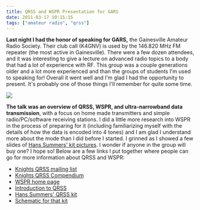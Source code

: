 ```yaml
---
title: QRSS and WSPR Presentation for GARS
date: 2011-03-17 10:15:15
tags: ["amateur radio", "qrss"]
---
```




__Last night I had the honor of speaking for GARS,__ the Gainesville Amateur Radio Society. Their club call (K4GNV) is used by the 146.820 MHz FM repeater (the most active in Gainesville).  There were a few dozen attendees, and it was interesting to give a lecture on advanced radio topics to a body that had a lot of experience with RF. This group was a couple generations older and a lot more experienced and than the groups of students I'm used to speaking for! Overall it went well and I'm glad I had the opportunity to present. It's probably one of those things I'll remember for quite some time.

<dev class="center border">

![](https://swharden.com/static/2011/03/17/qrss_presentation_GARS.jpg)

</dev>

__The talk was an overview of QRSS, WSPR, and ultra-narrowband data transmission__, with a focus on home made transmitters and simple radio/PC/software receiving stations. I did a little more research into WSPR in the process of preparing for it (including familiarizing myself with the details of how the data is encoded into 4 tones) and I am glad I understand more about the mode than I did before I started. I grinned as I showed a few slides of [Hans Summers' kit pictures](http://www.hanssummers.com/qrsskit). I wonder if anyone in the group will buy one? I hope so! Below are a few links I put together where people can go for more information about QRSS and WSPR:

* [Knights QRSS mailing list](http://cnts.be/mailman/listinfo/knightsqrss_cnts.be)
* [Knights QRSS Compendium](http://digilander.libero.it/i2ndt/grabber/grabber-compendium.htm)
* [WSPR home page](http://wsprnet.org/)
* [Introduction to QRSS](http://www.ussc.com/~turner/qrss1.html)
* [Hans Summers' QRSS kit](http://www.hanssummers.com/qrsskit)
* [Schematic for that kit](http://www.hanssummers.com/images/stories/qrsskit/1/circuit.jpg)